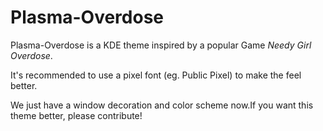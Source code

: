 # Plasma-Overdose

Plasma-Overdose is a KDE theme inspired by a popular Game *Needy Girl Overdose*.

It's recommended to use a pixel font (eg. Public Pixel) to make the feel better.

We just have a window decoration and color scheme now.If you want this theme better, please contribute!

